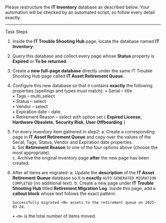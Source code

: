 Please restructure the **IT Inventory** database as described below. Your automation will be checked by an automated script, so follow every detail exactly.

---
Task Steps
1. Inside the **IT Trouble Shooting Hub** page, locate the database named **IT Inventory**.
2. Query this database and collect every page whose **Status** property is **Expired** or **To be returned**.
3. Create a **new full-page database** directly under the same IT Trouble Shooting Hub page called **IT Asset Retirement Queue**.
4. Configure this new database so that it contains **exactly** the following properties (spellings and types must match):
   • Serial – title  
   • Tags – multi_select  
   • Status – select  
   • Vendor – select  
   • Expiration date – date  
   • Retirement Reason – select with option set { **Expired License**, **Hardware Obsolete**, **Security Risk**, **User Offboarding** }
5. For every inventory item gathered in step2:
   a. Create a corresponding page in **IT Asset Retirement Queue** and copy over the values of the Serial, Tags, Status, Vendor and Expiration date properties.  
   b. Set **Retirement Reason** to one of the four options above (choose the most appropriate).  
   c. Archive the original inventory page **after** the new page has been created.
6. After all items are migrated:
   a. Update the **description** of the **IT Asset Retirement Queue** database so it is **exactly** `AUTO-GENERATED MIGRATION COMPLETED` (no additional text).
   b. Create a new page under **IT Trouble Shooting Hub** titled **Retirement Migration Log**. Inside this page, add a **callout block** whose text follows the exact pattern:

      `Successfully migrated <N> assets to the retirement queue on 2025-03-24.`

      • `<N>` is the total number of items moved.